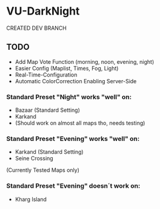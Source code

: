 # VU-DarkNight

CREATED DEV BRANCH

## TODO
- Add Map Vote Function (morning, noon, evening, night)
- Easier Config (Maplist, Times, Fog, Light)
- Real-Time-Configuration
- Automatic ColorCorrection Enabling Server-Side


### Standard Preset "Night" works "well" on:

- Bazaar (Standard Setting)
- Karkand
- (Should work on almost all maps tho, needs testing)

### Standard Preset "Evening" works "well" on:

- Karkand (Standard Setting)
- Seine Crossing

(Currently Tested Maps only)


### Standard Preset "Evening" doesn´t work on:

- Kharg Island
